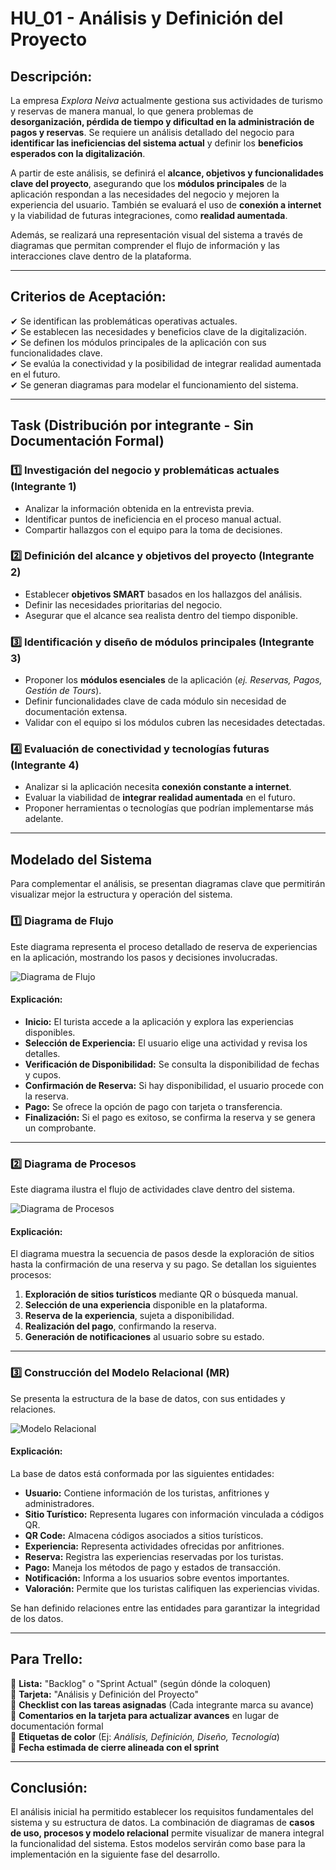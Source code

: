 # **HU_01 - Análisis y Definición del Proyecto**  

## **Descripción:**  
La empresa *Explora Neiva* actualmente gestiona sus actividades de turismo y reservas de manera manual, lo que genera problemas de **desorganización, pérdida de tiempo y dificultad en la administración de pagos y reservas**. Se requiere un análisis detallado del negocio para **identificar las ineficiencias del sistema actual** y definir los **beneficios esperados con la digitalización**.  

A partir de este análisis, se definirá el **alcance, objetivos y funcionalidades clave del proyecto**, asegurando que los **módulos principales** de la aplicación respondan a las necesidades del negocio y mejoren la experiencia del usuario. También se evaluará el uso de **conexión a internet** y la viabilidad de futuras integraciones, como **realidad aumentada**.  

Además, se realizará una representación visual del sistema a través de diagramas que permitan comprender el flujo de información y las interacciones clave dentro de la plataforma.  

---

## **Criterios de Aceptación:**  
✔ Se identifican las problemáticas operativas actuales.  
✔ Se establecen las necesidades y beneficios clave de la digitalización.  
✔ Se definen los módulos principales de la aplicación con sus funcionalidades clave.  
✔ Se evalúa la conectividad y la posibilidad de integrar realidad aumentada en el futuro.  
✔ Se generan diagramas para modelar el funcionamiento del sistema.  

---

## **Task (Distribución por integrante - Sin Documentación Formal)**  

### **1️⃣ Investigación del negocio y problemáticas actuales (Integrante 1)**  
- Analizar la información obtenida en la entrevista previa.  
- Identificar puntos de ineficiencia en el proceso manual actual.  
- Compartir hallazgos con el equipo para la toma de decisiones.  

### **2️⃣ Definición del alcance y objetivos del proyecto (Integrante 2)**  
- Establecer **objetivos SMART** basados en los hallazgos del análisis.  
- Definir las necesidades prioritarias del negocio.  
- Asegurar que el alcance sea realista dentro del tiempo disponible.  

### **3️⃣ Identificación y diseño de módulos principales (Integrante 3)**  
- Proponer los **módulos esenciales** de la aplicación (*ej. Reservas, Pagos, Gestión de Tours*).  
- Definir funcionalidades clave de cada módulo sin necesidad de documentación extensa.  
- Validar con el equipo si los módulos cubren las necesidades detectadas.  

### **4️⃣ Evaluación de conectividad y tecnologías futuras (Integrante 4)**  
- Analizar si la aplicación necesita **conexión constante a internet**.  
- Evaluar la viabilidad de **integrar realidad aumentada** en el futuro.  
- Proponer herramientas o tecnologías que podrían implementarse más adelante.  

---

## **Modelado del Sistema**  

Para complementar el análisis, se presentan diagramas clave que permitirán visualizar mejor la estructura y operación del sistema.  

### **1️⃣ Diagrama de Flujo**  
Este diagrama representa el proceso detallado de reserva de experiencias en la aplicación, mostrando los pasos y decisiones involucradas.  

![Diagrama de Flujo](Diagrama_Flujo.png)  

#### **Explicación:**  
- **Inicio:** El turista accede a la aplicación y explora las experiencias disponibles.  
- **Selección de Experiencia:** El usuario elige una actividad y revisa los detalles.  
- **Verificación de Disponibilidad:** Se consulta la disponibilidad de fechas y cupos.  
- **Confirmación de Reserva:** Si hay disponibilidad, el usuario procede con la reserva.  
- **Pago:** Se ofrece la opción de pago con tarjeta o transferencia.  
- **Finalización:** Si el pago es exitoso, se confirma la reserva y se genera un comprobante.  


---

### **2️⃣ Diagrama de Procesos**  
Este diagrama ilustra el flujo de actividades clave dentro del sistema.  

![Diagrama de Procesos](Diagrama_Procesos.png)  

#### **Explicación:**  
El diagrama muestra la secuencia de pasos desde la exploración de sitios hasta la confirmación de una reserva y su pago. Se detallan los siguientes procesos:  
1. **Exploración de sitios turísticos** mediante QR o búsqueda manual.  
2. **Selección de una experiencia** disponible en la plataforma.  
3. **Reserva de la experiencia**, sujeta a disponibilidad.  
4. **Realización del pago**, confirmando la reserva.  
5. **Generación de notificaciones** al usuario sobre su estado.  

---

### **3️⃣ Construcción del Modelo Relacional (MR)**  
Se presenta la estructura de la base de datos, con sus entidades y relaciones.  

![Modelo Relacional](/database/Modelo_Relacional.png)

#### **Explicación:**  
La base de datos está conformada por las siguientes entidades:  
- **Usuario:** Contiene información de los turistas, anfitriones y administradores.  
- **Sitio Turístico:** Representa lugares con información vinculada a códigos QR.  
- **QR Code:** Almacena códigos asociados a sitios turísticos.  
- **Experiencia:** Representa actividades ofrecidas por anfitriones.  
- **Reserva:** Registra las experiencias reservadas por los turistas.  
- **Pago:** Maneja los métodos de pago y estados de transacción.  
- **Notificación:** Informa a los usuarios sobre eventos importantes.  
- **Valoración:** Permite que los turistas califiquen las experiencias vividas.  

Se han definido relaciones entre las entidades para garantizar la integridad de los datos.  

---

## **Para Trello:**  
📌 **Lista:** "Backlog" o "Sprint Actual" (según dónde la coloquen)  
📌 **Tarjeta:** "Análisis y Definición del Proyecto"  
📌 **Checklist con las tareas asignadas** (Cada integrante marca su avance)  
📌 **Comentarios en la tarjeta para actualizar avances** en lugar de documentación formal  
📌 **Etiquetas de color** (Ej: *Análisis, Definición, Diseño, Tecnología*)  
📌 **Fecha estimada de cierre alineada con el sprint**  

---

## **Conclusión:**  
El análisis inicial ha permitido establecer los requisitos fundamentales del sistema y su estructura de datos. La combinación de diagramas de **casos de uso, procesos y modelo relacional** permite visualizar de manera integral la funcionalidad del sistema. Estos modelos servirán como base para la implementación en la siguiente fase del desarrollo.  

